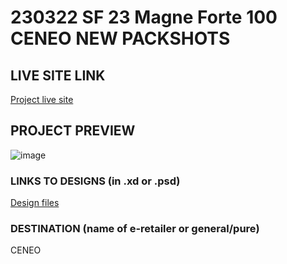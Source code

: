 # 230322 SF 23 Magne Forte 100 CENEO NEW PACKSHOTS

## LIVE SITE LINK 
<!-- please enter link to site preview here -->
[Project live site](https://magne-forte-100-new-ceneo.netlify.app/)
## PROJECT PREVIEW
![image](https://github.com/eStoreLabs/230322-SF-23-Magne-Forte-100-NEW-GENERIC/assets/130984276/f4875f39-69a7-43a0-a48c-0d8fb1a2d13c)



### LINKS TO DESIGNS (in .xd or .psd)

[Design files](https://drive.google.com/drive/folders/1q7RY-SWVXB_MpWRRLC9mf3Gd3855LMRp)

### DESTINATION (name of e-retailer or general/pure)
CENEO
